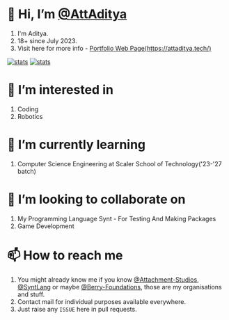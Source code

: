 # 👋 Hi, I’m [@AttAditya](https://github.com/AttAditya)
1. I'm Aditya.
2. 18+ since July 2023.
3. Visit here for more info - [Portfolio Web Page(https://attaditya.tech/)](https://attaditya.tech/)


[![stats](https://github-readme-stats.vercel.app/api?username=attachment-studios&show_icons=true&theme=radical&count_private=true&hide=prs,issues)](https://attachment-studios.tk)
[![stats](https://github-readme-stats.vercel.app/api?username=AttAditya&show_icons=true&theme=radical&count_private=true&hide=prs,issues)](https://attachment-studios.tk)

# 👀 I’m interested in
1. Coding
2. Robotics

# 🌱 I’m currently learning
1. Computer Science Engineering at Scaler School of Technology('23-'27 batch)

# 💞️ I’m looking to collaborate on
1. My Programming Language Synt - For Testing And Making Packages
2. Game Development

# 📫 How to reach me
1. You might already know me if you know [@Attachment-Studios](https://github.com/Attachment-Studios), [@SyntLang](https://github.com/SyntLang) or maybe [@Berry-Foundations](https://github.com/Berry-Foundations), those are my organisations and stuff.
2. Contact mail for individual purposes available everywhere.
3. Just raise any `ISSUE` here in pull requests.

<!---
AttAditya/AttAditya is a ✨ special ✨ repository because its `README.md` (this file) appears on your GitHub profile.
You can click the Preview link to take a look at your changes.
--->
